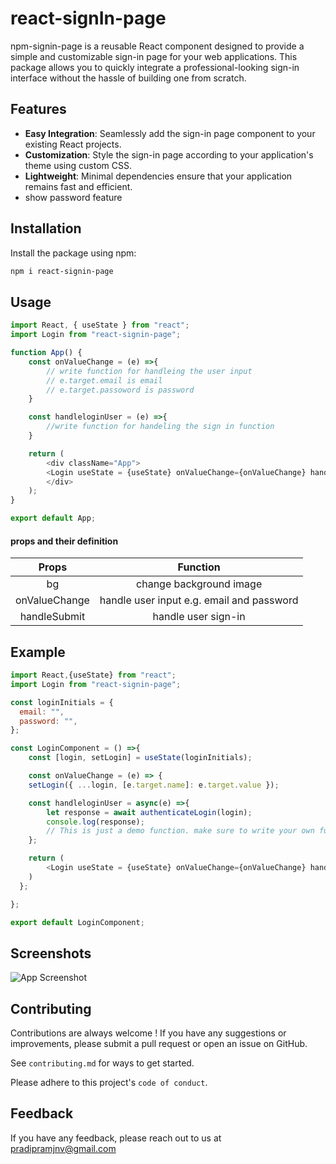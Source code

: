 
# react-signIn-page
npm-signin-page is a reusable React component designed to provide a simple and customizable sign-in page for your web applications. This package allows you to quickly integrate a professional-looking sign-in interface without the hassle of building one from scratch.






## Features

- **Easy Integration**: Seamlessly add the sign-in page component to your existing React projects.
- **Customization**: Style the sign-in page according to your application's theme using custom CSS.
- **Lightweight**: Minimal dependencies ensure that your application remains fast and efficient.
- show password feature


## Installation
Install the package using npm:

```bash
npm i react-signin-page
```


## Usage

```javascript
import React, { useState } from "react";
import Login from "react-signin-page";

function App() {
    const onValueChange = (e) =>{
        // write function for handleing the user input
        // e.target.email is email
        // e.target.passoword is password
    }

    const handleloginUser = (e) =>{
        //write function for handeling the sign in function
    }

    return (
        <div className="App">
        <Login useState = {useState} onValueChange={onValueChange} handleSubmit={handleloginUser}/>
        </div>
    );
}

export default App;
```
#### props and their definition
|Props |Function|
|:----:|:------:|
|bg|change background image|
|onValueChange|handle user input e.g. email and password|
|handleSubmit|handle user sign-in| 


## Example

```javascript
import React,{useState} from "react";
import Login from "react-signin-page";

const loginInitials = {
  email: "",
  password: "",
};

const LoginComponent = () =>{
    const [login, setLogin] = useState(loginInitials);

    const onValueChange = (e) => {
    setLogin({ ...login, [e.target.name]: e.target.value });

    const handleloginUser = async(e) =>{
        let response = await authenticateLogin(login);
        console.log(response);
        // This is just a demo function. make sure to write your own function according to your requirements.
    };

    return (
        <Login useState = {useState} onValueChange={onValueChange} handleSubmit={handleloginUser}/>
    )
  };

};

export default LoginComponent;

```



## Screenshots

![App Screenshot](https://res.cloudinary.com/do1a50mmk/image/upload/fl_preserve_transparency/v1718000819/Screenshot_2024-06-10_114320_tvvvux.jpg?_s=public-apps)


## Contributing

Contributions are always welcome ! If you have any suggestions or improvements, please submit a pull request or open an issue on GitHub.

See `contributing.md` for ways to get started.

Please adhere to this project's `code of conduct`.


## Feedback

If you have any feedback, please reach out to us at pradipramjnv@gmail.com

